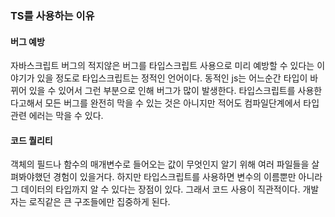 
### TS를 사용하는 이유

#### 버그 예방

자바스크립트 버그의 적지않은 버그를 타입스크립트 사용으로 미리 예방할 수 있다는 이야기가 있을 정도로 타입스크립트는 정적인 언어이다. 동적인 js는 어느순간 타입이 바뀌어 있을 수 있어서 그런 부분으로 인해 버그가 많이 발생한다. 타입스크립트를 사용한다고해서 모든 버그를 완전히 막을 수 있는 것은 아니지만 적어도 컴파일단계에서 타입관련 에러는 막을 수 있다.

#### 코드 퀄리티

객체의 필드나 함수의 매개변수로 들어오는 값이 무엇인지 알기 위해 여러 파일들을 살펴봐야했던 경험이 있을거다. 하지만 타입스크립트를 사용하면 변수의 이름뿐만 아니라 그 데이터의 타입까지 알 수 있다는 장점이 있다. 
그래서 코드 사용이 직관적이다. 개발자는 로직같은 큰 구조들에만 집중하게 된다.
